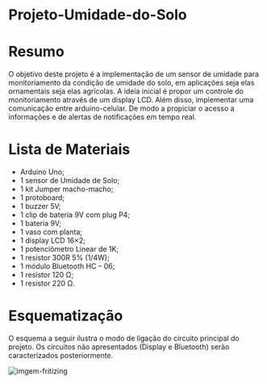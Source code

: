 # Projeto-Umidade-do-Solo
# Resumo
O objetivo deste projeto é a implementação de um sensor de umidade para monitoriamento da condição de umidade do solo, em aplicações seja elas ornamentais seja elas agrícolas. A ideia inicial é propor um controle do monitoriamento através de um display LCD. Além disso, implementar uma comunicação entre arduino-celular. De modo a propiciar o acesso a informações e de alertas de notificações em tempo real.
# Lista de Materiais
  - Arduino Uno;
  - 1 sensor de Umidade de Solo;
  - 1 kit Jumper macho-macho;
  - 1 protoboard;
  - 1 buzzer 5V;
  - 1 clip de bateria 9V com plug P4;
  - 1 bateria 9V;
  - 1 vaso com planta;
  - 1 display LCD 16×2;
  - 1 potenciômetro Linear de 1K;
  - 1 resistor 300R 5% (1/4W);
  - 1 módulo Bluetooth HC – 06;
  - 1 resistor 120 Ω;
  - 1 resistor 220 Ω.
# Esquematização
O esquema a seguir ilustra o modo de ligação do circuito principal do projeto. Os circuitos não apresentados (Display e Bluetooth) serão caracterizados posteriormente.
<p><img src="C:\Users\lenovo\Desktop" alt="imgem-fritizing" /></p>
